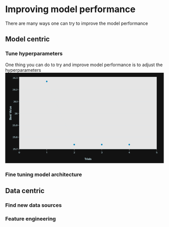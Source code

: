 # Improving model performance
There are many ways one can try to improve the model performance

## Model centric

### Tune hyperparameters
One thing you can do to try and improve model performance is to adjust the hyperparameters 
![image](./image.png)
### Fine tuning model architecture

## Data centric

### Find new data sources

### Feature engineering
